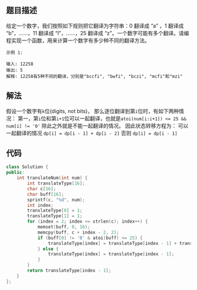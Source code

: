 ## 题目描述

给定一个数字，我们按照如下规则把它翻译为字符串：0 翻译成 “a” ，1 翻译成 “b”，……，11 翻译成 “l”，……，25 翻译成 “z”。一个数字可能有多个翻译。请编程实现一个函数，用来计算一个数字有多少种不同的翻译方法。

```
示例 1:

输入: 12258
输出: 5
解释: 12258有5种不同的翻译，分别是"bccfi", "bwfi", "bczi", "mcfi"和"mzi"
```

## 解法

假设一个数字有`k`位(digits, not bits)，
那么逐位翻译到第`i`位时，有如下两种情况：
第一，第`i`位和第`i+1`位可以一起翻译，也就是`atoi(num[i:i+1]) <= 25 && num[i] != '0'`
除此之外就是不能一起翻译的情况。
因此状态转移方程为：
可以一起翻译的情况
`dp[i] = dp[i - 1] + dp[i - 2]`
否则
`dp[i] = dp[i - 1]`


## 代码
```cpp
class Solution {
public:
    int translateNum(int num) {
        int translateType[16];
        char c[16];
        char buff[16];
        sprintf(c, "%d", num);
        int index;
        translateType[0] = 1;
        translateType[1] = 1;
        for (index = 2; index <= strlen(c); index++) {
            memset(buff, 0, 16);
            memcpy(buff, c + index - 2, 2);
            if (buff[0] != '0' & atoi(buff) <= 25) {
                translateType[index] = translateType[index - 1] + translateType[index - 2];
            } else {
                translateType[index] = translateType[index - 1];
            }
        }
        return translateType[index - 1];
    }
};
```